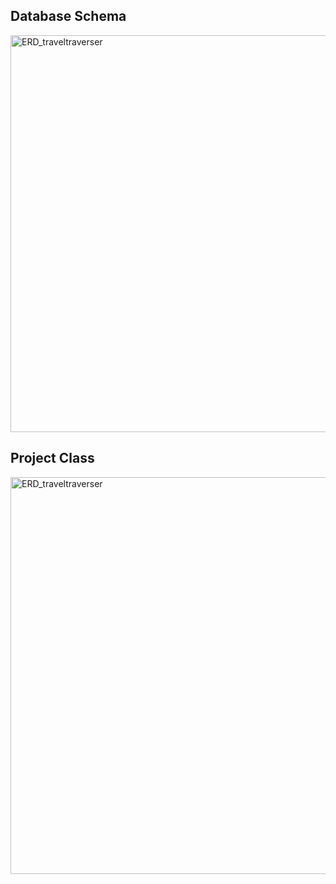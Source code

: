 <h2>Database Schema</h2>
<img width="635" alt="ERD_traveltraverser" src="https://github.com/user-attachments/assets/448a8290-44e2-46d5-b35c-6cc32d351760" />
<br>
<h2>Project Class</h2>
<img width="635" alt="ERD_traveltraverser" src="https://github.com/user-attachments/assets/e15f4b03-69bb-4867-9919-1b4d12bd14c4" />



